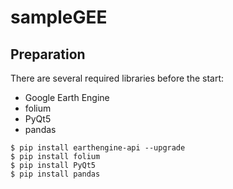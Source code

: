 # sampleGEE
## Preparation

There are several required libraries before the start:
- Google Earth Engine
- folium
- PyQt5
- pandas
```shell
$ pip install earthengine-api --upgrade
$ pip install folium
$ pip install PyQt5
$ pip install pandas
```
